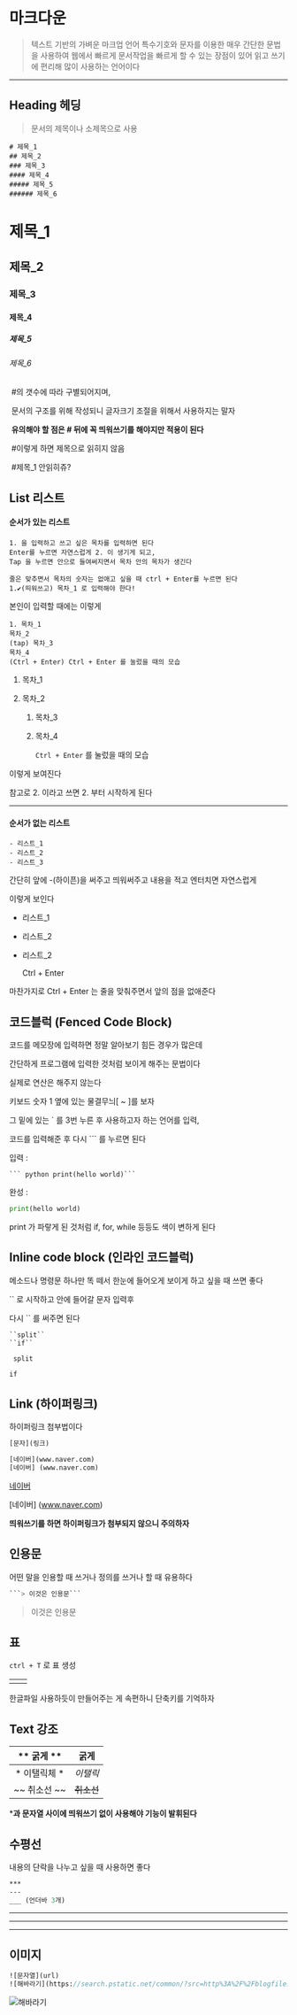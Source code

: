 # 마크다운

> 텍스트 기반의 가벼운 마크업 언어
> 특수기호와 문자를 이용한 매우 간단한 문법을 사용하여 웹에서 빠르게 문서작업을 빠르게 할 수 있는 장점이 있어 읽고  쓰기에 편리해 많이 사용하는 언어이다

***



## Heading 헤딩
> 문서의 제목이나 소제목으로 사용

``` 
# 제목_1
## 제목_2
### 제목_3
#### 제목_4
##### 제목_5
###### 제목_6
```

# 제목_1
## 제목_2
### 제목_3
#### 제목_4
##### 제목_5
###### 제목_6

​		#의 갯수에 따라 구별되어지며, 

​		문서의 구조를 위해 작성되니 글자크기 조절을 위해서 사용하지는 말자

​		**유의해야 할 점은 # 뒤에 꼭 띄워쓰기를 해야지만 적용이 된다**



​		#이렇게 하면 제목으로 읽히지 않음

​		#제목_1 안읽히쥬?



## List 리스트

#### 순서가 있는 리스트

```
1. 을 입력하고 쓰고 싶은 목차를 입력하면 된다
Enter를 누르면 자연스럽게 2. 이 생기게 되고,
Tap 을 누르면 안으로 들여써지면서 목차 안의 목차가 생긴다

줄은 맞추면서 목차의 숫자는 없애고 싶을 때 ctrl + Enter를 누르면 된다
1.✔(띄워쓰고) 목차_1 로 입력해야 한다!
```



본인이 입력할 때에는 이렇게

```
1. 목차_1
목차_2
(tap) 목차_3
목차_4
(Ctrl + Enter) Ctrl + Enter 를 눌렀을 때의 모습
```



1. 목차_1

2. 목차_2

   1. 목차_3

   2. 목차_4

      ``Ctrl + Enter`` 를 눌렀을 때의 모습

이렇게 보여진다

참고로 2. 이라고 쓰면 2. 부터 시작하게 된다



---


#### 순서가 없는 리스트

```
- 리스트_1
- 리스트_2
- 리스트_3
```

간단히 앞에 -(하이픈)을 써주고 띄워써주고 내용을 적고 엔터치면 자연스럽게

이렇게 보인다



- 리스트_1

- 리스트_2

- 리스트_2

  Ctrl + Enter

  

마찬가지로 Ctrl + Enter 는 줄을 맞춰주면서 앞의 점을 없애준다





## 코드블럭 (Fenced Code Block)

코드를 메모장에 입력하면 정말 알아보기 힘든 경우가 많은데

간단하게 프로그램에 입력한 것처럼 보이게 해주는 문법이다

실제로 연산은 해주지 않는다



키보드 숫자 1 옆에 있는 물결무늬[ ~ ]를 보자

그 밑에 있는 ` 를 3번 누른 후 사용하고자 하는 언어를 입력,

코드를 입력해준 후 다시 ``` 를 누르면 된다



입력 :

``` pyt
``` python print(hello world)```
```



완성 :

```python
print(hello world)
```



print 가 파랗게 된 것처럼 if, for, while 등등도 색이 변하게 된다



## Inline code block (인라인 코드블럭)

메소드나 명령문 하나만 똑 떼서 한눈에 들어오게 보이게 하고 싶을 때 쓰면 좋다

`` 로 시작하고 안에 들어갈 문자 입력후 

다시 `` 를 써주면 된다



``` python
``split``
``if``
```



`` split`` 

``if``



## Link (하이퍼링크)

하이퍼링크 첨부법이다



```python
[문자](링크)

[네이버](www.naver.com)
[네이버] (www.naver.com)
```

[네이버](www.naver.com)

[네이버] (www.naver.com)



**띄워쓰기를 하면 하이퍼링크가 첨부되지 않으니 주의하자**



## 인용문

어떤 말을 인용할 때 쓰거나 정의를 쓰거나 할 때 유용하다

```python
```> 이것은 인용문```
```



> 이것은 인용문







## 표

``ctrl + T``  로 표 생성

|      |      |
| ---- | ---- |
|      |      |

한글파일 사용하듯이 만들어주는 게 속편하니 단축키를 기억하자





## Text 강조





|  ** 굵게 **  |  **굵게**  |
| :--: | :--------: |
| * 이탤릭체 *  |  *이탤릭*  |
| ~~  취소선 ~~ | ~~취소선~~ |

***과 문자열 사이에 띄워쓰기 없이 사용해야 기능이 발휘된다** 



## 수평선

내용의 단락을 나누고 싶을 때 사용하면 좋다



```pascal
***
---
___ (언더바 3개)
```



***

---

___



## 이미지

```pascal
![문자열](url)
![해바라기](https://search.pstatic.net/common/?src=http%3A%2F%2Fblogfiles.naver.net%2FMjAyMjA2MDlfMjky%2FMDAxNjU0NzczOTYwODMy.N9f1aETnVNZrGCqFEJqdPg2WvTXgXbKq1As6grpDXJwg.HwqXH8ercYbGhdUTW2sSCiwBkXEKqVFJIOaZ21YanI8g.PNG.gnsdldmswjd%2FScreenshot_2022-06-09_at_20.19.18.png&type=sc960_832)
```



![해바라기](https://search.pstatic.net/common/?src=http%3A%2F%2Fblogfiles.naver.net%2FMjAyMjA2MDlfMjky%2FMDAxNjU0NzczOTYwODMy.N9f1aETnVNZrGCqFEJqdPg2WvTXgXbKq1As6grpDXJwg.HwqXH8ercYbGhdUTW2sSCiwBkXEKqVFJIOaZ21YanI8g.PNG.gnsdldmswjd%2FScreenshot_2022-06-09_at_20.19.18.png&type=sc960_832)
